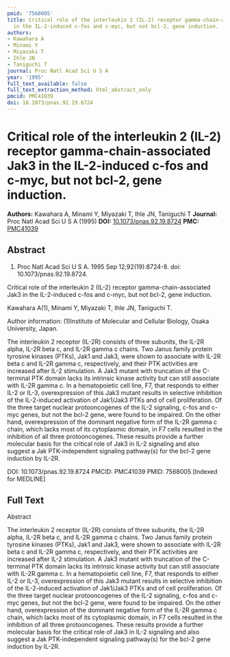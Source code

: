 ```yaml
---
pmid: '7568005'
title: Critical role of the interleukin 2 (IL-2) receptor gamma-chain-associated Jak3
  in the IL-2-induced c-fos and c-myc, but not bcl-2, gene induction.
authors:
- Kawahara A
- Minami Y
- Miyazaki T
- Ihle JN
- Taniguchi T
journal: Proc Natl Acad Sci U S A
year: '1995'
full_text_available: false
full_text_extraction_method: html_abstract_only
pmcid: PMC41039
doi: 10.1073/pnas.92.19.8724
---
```


# Critical role of the interleukin 2 (IL-2) receptor gamma-chain-associated Jak3 in the IL-2-induced c-fos and c-myc, but not bcl-2, gene induction.
**Authors:** Kawahara A, Minami Y, Miyazaki T, Ihle JN, Taniguchi T
**Journal:** Proc Natl Acad Sci U S A (1995)
**DOI:** [10.1073/pnas.92.19.8724](https://doi.org/10.1073/pnas.92.19.8724)
**PMC:** [PMC41039](https://www.ncbi.nlm.nih.gov/pmc/articles/PMC41039/)

## Abstract

1. Proc Natl Acad Sci U S A. 1995 Sep 12;92(19):8724-8. doi: 
10.1073/pnas.92.19.8724.

Critical role of the interleukin 2 (IL-2) receptor gamma-chain-associated Jak3 
in the IL-2-induced c-fos and c-myc, but not bcl-2, gene induction.

Kawahara A(1), Minami Y, Miyazaki T, Ihle JN, Taniguchi T.

Author information:
(1)Institute of Molecular and Cellular Biology, Osaka University, Japan.

The interleukin 2 receptor (IL-2R) consists of three subunits, the IL-2R alpha, 
IL-2R beta c, and IL-2R gamma c chains. Two Janus family protein tyrosine 
kinases (PTKs), Jak1 and Jak3, were shown to associate with IL-2R beta c and 
IL-2R gamma c, respectively, and their PTK activities are increased after IL-2 
stimulation. A Jak3 mutant with truncation of the C-terminal PTK domain lacks 
its intrinsic kinase activity but can still associate with IL-2R gamma c. In a 
hematopoietic cell line, F7, that responds to either IL-2 or IL-3, 
overexpression of this Jak3 mutant results in selective inhibition of the 
IL-2-induced activation of Jak1/Jak3 PTKs and of cell proliferation. Of the 
three target nuclear protooncogenes of the IL-2 signaling, c-fos and c-myc 
genes, but not the bcl-2 gene, were found to be impaired. On the other hand, 
overexpression of the dominant negative form of the IL-2R gamma c chain, which 
lacks most of its cytoplasmic domain, in F7 cells resulted in the inhibition of 
all three protooncogenes. These results provide a further molecular basis for 
the critical role of Jak3 in IL-2 signaling and also suggest a Jak 
PTK-independent signaling pathway(s) for the bcl-2 gene induction by IL-2R.

DOI: 10.1073/pnas.92.19.8724
PMCID: PMC41039
PMID: 7568005 [Indexed for MEDLINE]

## Full Text

Abstract

The interleukin 2 receptor (IL-2R) consists of three subunits, the IL-2R alpha, IL-2R beta c, and IL-2R gamma c chains. Two Janus family protein tyrosine kinases (PTKs), Jak1 and Jak3, were shown to associate with IL-2R beta c and IL-2R gamma c, respectively, and their PTK activities are increased after IL-2 stimulation. A Jak3 mutant with truncation of the C-terminal PTK domain lacks its intrinsic kinase activity but can still associate with IL-2R gamma c. In a hematopoietic cell line, F7, that responds to either IL-2 or IL-3, overexpression of this Jak3 mutant results in selective inhibition of the IL-2-induced activation of Jak1/Jak3 PTKs and of cell proliferation. Of the three target nuclear protooncogenes of the IL-2 signaling, c-fos and c-myc genes, but not the bcl-2 gene, were found to be impaired. On the other hand, overexpression of the dominant negative form of the IL-2R gamma c chain, which lacks most of its cytoplasmic domain, in F7 cells resulted in the inhibition of all three protooncogenes. These results provide a further molecular basis for the critical role of Jak3 in IL-2 signaling and also suggest a Jak PTK-independent signaling pathway(s) for the bcl-2 gene induction by IL-2R.
